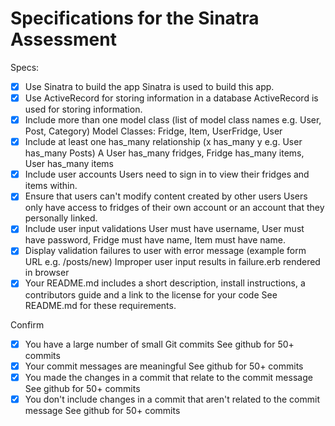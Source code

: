 # Specifications for the Sinatra Assessment

Specs:
- [x] Use Sinatra to build the app
        Sinatra is used to build this app.
- [x] Use ActiveRecord for storing information in a database
         ActiveRecord is used for storing information.
- [x] Include more than one model class (list of model class names e.g. User, Post, Category)
        Model Classes: Fridge, Item, UserFridge, User
- [x] Include at least one has_many relationship (x has_many y e.g. User has_many Posts)
        A User has_many fridges, Fridge has_many items, User has_many items
- [x] Include user accounts
        Users need to sign in to view their fridges and items within.
- [x] Ensure that users can't modify content created by other users
        Users only have access to fridges of their own account or an account that they personally linked.
- [x] Include user input validations
        User must have username, User must have password, Fridge must have name, Item must have name.
- [x] Display validation failures to user with error message (example form URL e.g. /posts/new)
        Improper user input results in failure.erb rendered in browser
- [x] Your README.md includes a short description, install instructions, a contributors guide and a link to the license for your code
        See README.md for these requirements.

Confirm
- [x] You have a large number of small Git commits
        See github for 50+ commits
- [x] Your commit messages are meaningful
        See github for 50+ commits
- [x] You made the changes in a commit that relate to the commit message
        See github for 50+ commits
- [x] You don't include changes in a commit that aren't related to the commit message
        See github for 50+ commits
